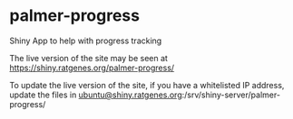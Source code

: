 # palmer-progress
Shiny App to help with progress tracking

The live version of the site may be seen at https://shiny.ratgenes.org/palmer-progress/

To update the live version of the site, if you have a whitelisted IP address, update the files in ubuntu@shiny.ratgenes.org:/srv/shiny-server/palmer-progress/
